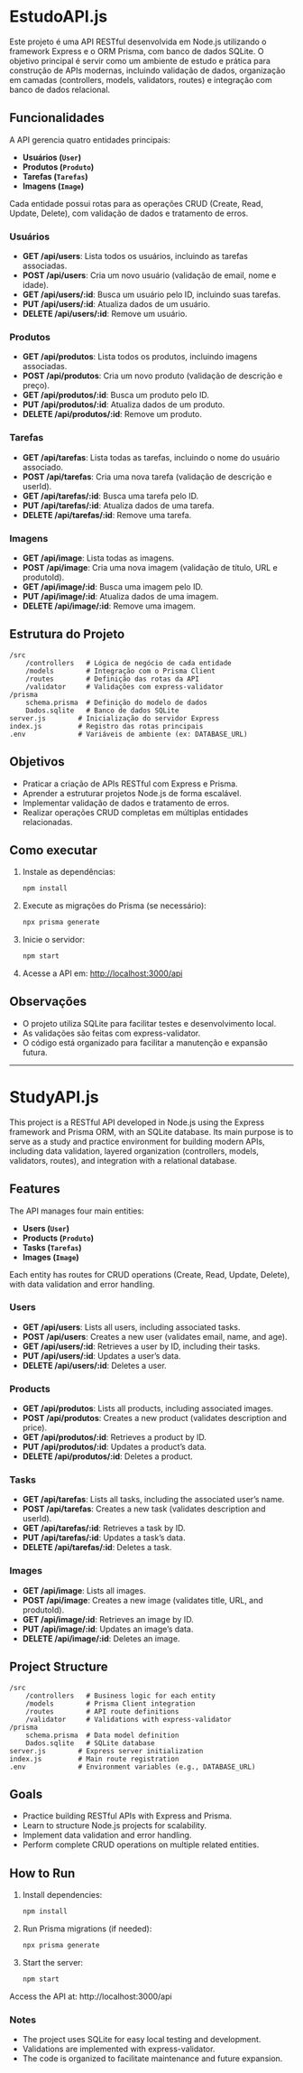 # EstudoAPI.js

Este projeto é uma API RESTful desenvolvida em Node.js utilizando o framework Express e o ORM Prisma, com banco de dados SQLite. O objetivo principal é servir como um ambiente de estudo e prática para construção de APIs modernas, incluindo validação de dados, organização em camadas (controllers, models, validators, routes) e integração com banco de dados relacional.

## Funcionalidades

A API gerencia quatro entidades principais:

- **Usuários (`User`)**
- **Produtos (`Produto`)**
- **Tarefas (`Tarefas`)**
- **Imagens (`Image`)**

Cada entidade possui rotas para as operações CRUD (Create, Read, Update, Delete), com validação de dados e tratamento de erros.

### Usuários

- **GET /api/users**: Lista todos os usuários, incluindo as tarefas associadas.
- **POST /api/users**: Cria um novo usuário (validação de email, nome e idade).
- **GET /api/users/:id**: Busca um usuário pelo ID, incluindo suas tarefas.
- **PUT /api/users/:id**: Atualiza dados de um usuário.
- **DELETE /api/users/:id**: Remove um usuário.

### Produtos

- **GET /api/produtos**: Lista todos os produtos, incluindo imagens associadas.
- **POST /api/produtos**: Cria um novo produto (validação de descrição e preço).
- **GET /api/produtos/:id**: Busca um produto pelo ID.
- **PUT /api/produtos/:id**: Atualiza dados de um produto.
- **DELETE /api/produtos/:id**: Remove um produto.

### Tarefas

- **GET /api/tarefas**: Lista todas as tarefas, incluindo o nome do usuário associado.
- **POST /api/tarefas**: Cria uma nova tarefa (validação de descrição e userId).
- **GET /api/tarefas/:id**: Busca uma tarefa pelo ID.
- **PUT /api/tarefas/:id**: Atualiza dados de uma tarefa.
- **DELETE /api/tarefas/:id**: Remove uma tarefa.

### Imagens

- **GET /api/image**: Lista todas as imagens.
- **POST /api/image**: Cria uma nova imagem (validação de título, URL e produtoId).
- **GET /api/image/:id**: Busca uma imagem pelo ID.
- **PUT /api/image/:id**: Atualiza dados de uma imagem.
- **DELETE /api/image/:id**: Remove uma imagem.

## Estrutura do Projeto

```
/src
    /controllers   # Lógica de negócio de cada entidade
    /models        # Integração com o Prisma Client
    /routes        # Definição das rotas da API
    /validator     # Validações com express-validator
/prisma
    schema.prisma  # Definição do modelo de dados
    Dados.sqlite   # Banco de dados SQLite
server.js        # Inicialização do servidor Express
index.js         # Registro das rotas principais
.env             # Variáveis de ambiente (ex: DATABASE_URL)
```

## Objetivos

- Praticar a criação de APIs RESTful com Express e Prisma.
- Aprender a estruturar projetos Node.js de forma escalável.
- Implementar validação de dados e tratamento de erros.
- Realizar operações CRUD completas em múltiplas entidades relacionadas.

## Como executar

1. Instale as dependências:
     ```sh
     npm install
     ```

2. Execute as migrações do Prisma (se necessário):
     ```sh
     npx prisma generate
     ```

3. Inicie o servidor:
     ```sh
     npm start
     ```

4. Acesse a API em: [http://localhost:3000/api](http://localhost:3000/api)

## Observações

- O projeto utiliza SQLite para facilitar testes e desenvolvimento local.
- As validações são feitas com express-validator.
- O código está organizado para facilitar a manutenção e expansão futura.

---

# StudyAPI.js

This project is a RESTful API developed in Node.js using the Express framework and Prisma ORM, with an SQLite database. Its main purpose is to serve as a study and practice environment for building modern APIs, including data validation, layered organization (controllers, models, validators, routes), and integration with a relational database.

## Features

The API manages four main entities:

- **Users (`User`)**  
- **Products (`Produto`)**  
- **Tasks (`Tarefas`)**  
- **Images (`Image`)**  

Each entity has routes for CRUD operations (Create, Read, Update, Delete), with data validation and error handling.

### Users

- **GET /api/users**: Lists all users, including associated tasks.  
- **POST /api/users**: Creates a new user (validates email, name, and age).  
- **GET /api/users/:id**: Retrieves a user by ID, including their tasks.  
- **PUT /api/users/:id**: Updates a user’s data.  
- **DELETE /api/users/:id**: Deletes a user.  

### Products

- **GET /api/produtos**: Lists all products, including associated images.  
- **POST /api/produtos**: Creates a new product (validates description and price).  
- **GET /api/produtos/:id**: Retrieves a product by ID.  
- **PUT /api/produtos/:id**: Updates a product’s data.  
- **DELETE /api/produtos/:id**: Deletes a product.  

### Tasks

- **GET /api/tarefas**: Lists all tasks, including the associated user’s name.  
- **POST /api/tarefas**: Creates a new task (validates description and userId).  
- **GET /api/tarefas/:id**: Retrieves a task by ID.  
- **PUT /api/tarefas/:id**: Updates a task’s data.  
- **DELETE /api/tarefas/:id**: Deletes a task.  

### Images

- **GET /api/image**: Lists all images.  
- **POST /api/image**: Creates a new image (validates title, URL, and produtoId).  
- **GET /api/image/:id**: Retrieves an image by ID.  
- **PUT /api/image/:id**: Updates an image’s data.  
- **DELETE /api/image/:id**: Deletes an image.  

## Project Structure
```
/src
    /controllers   # Business logic for each entity
    /models        # Prisma Client integration
    /routes        # API route definitions
    /validator     # Validations with express-validator
/prisma
    schema.prisma  # Data model definition
    Dados.sqlite   # SQLite database
server.js        # Express server initialization
index.js         # Main route registration
.env             # Environment variables (e.g., DATABASE_URL)
```


## Goals

- Practice building RESTful APIs with Express and Prisma.  
- Learn to structure Node.js projects for scalability.  
- Implement data validation and error handling.  
- Perform complete CRUD operations on multiple related entities.  

## How to Run

1. Install dependencies:  
    ```sh
    npm install
    ```
2. Run Prisma migrations (if needed):

    ```sh
    npx prisma generate
    ```
3. Start the server:

    ```sh
    npm start
    ```

Access the API at: http://localhost:3000/api

### Notes

* The project uses SQLite for easy local testing and development.
* Validations are implemented with express-validator.
* The code is organized to facilitate maintenance and future expansion.
